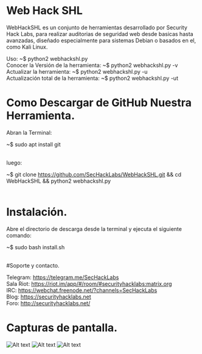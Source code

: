 # Web Hack SHL

WebHackSHL es un conjunto de herramientas desarrollado por Security Hack Labs, para realizar auditorias de seguridad web desde basicas hasta avanzadas, diseñado especialmente para sistemas Debian o basados en el, como Kali Linux.

Uso: ~$ python2 webhackshl.py</br>
Conocer la Versión de la herramienta: ~$ python2 webhackshl.py -v</br>
Actualizar la herramienta: ~$ python2 webhackshl.py -u</br>
Actualización total de la herramienta: ~$ python2 webhackshl.py -ut</br>


# Como Descargar de GitHub Nuestra Herramienta.
Abran la Terminal:</br>

~$ sudo apt install git</br></br>

luego:</br>

~$ git clone https://github.com/SecHackLabs/WebHackSHL.git && cd WebHackSHL && python2 webhackshl.py</br></br>

# Instalación.

Abre el directorio de descarga desde la terminal y ejecuta el siguiente comando:</br>

~$ sudo bash install.sh</br></br>

#Soporte y contacto.

Telegram: https://telegram.me/SecHackLabs</br>
Sala Riot: https://riot.im/app/#/room/#securityhacklabs:matrix.org</br>
IRC: https://webchat.freenode.net/?channels=SecHackLabs</br>
Blog: https://securityhacklabs.net</br>
Foro: http://securityhacklabs.net/</br>

# Capturas de pantalla.

![Alt text](https://i.imgur.com/fpc98oC.png "Optional title")
![Alt text](https://i.imgur.com/ARcXzaY.png "Optional title")
![Alt text](https://i.imgur.com/byYTbzN.png "Optional title")
